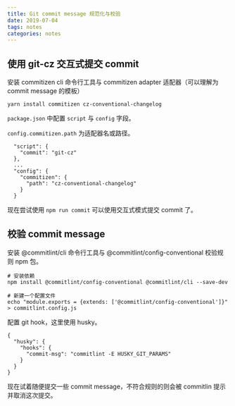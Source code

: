 ```yaml
---
title: Git commit message 规范化与校验
date: 2019-07-04
tags: notes
categories: notes
---
```



## 使用 git-cz 交互式提交 commit

安装 commitizen cli 命令行工具与 commitizen adapter 适配器（可以理解为 commit message 的模板）
```
yarn install commitizen cz-conventional-changelog
```

`package.json` 中配置 `script` 与 `config` 字段。

`config.commitizen.path` 为适配器名或路径。

```
  "script": {
    "commit": "git-cz"
  },
  ...
  "config": {
    "commitizen": {
      "path": "cz-conventional-changelog"
    }
  }
```

现在尝试使用 `npm run commit` 可以使用交互式模式提交 commit 了。


## 校验 commit message

安装 @commitlint/cli 命令行工具与 @commitlint/config-conventional 校验规则 npm 包。
```shell
# 安装依赖
npm install @commitlint/config-conventional @commitlint/cli --save-dev

# 新建一个配置文件
echo "module.exports = {extends: ['@commitlint/config-conventional']}" > commitlint.config.js
```

配置 git hook，这里使用 husky。
```
{
  "husky": {
    "hooks": {
      "commit-msg": "commitlint -E HUSKY_GIT_PARAMS"
    }  
  }
}
```

现在试着随便提交一些 commit message，不符合规则的则会被 commitlin 提示并取消这次提交。
<!--stackedit_data:
eyJoaXN0b3J5IjpbLTIxMDA2ODM5MywxOTQ4MTQwOTA5XX0=
-->
